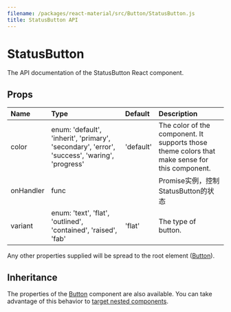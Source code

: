 ```yaml
---
filename: /packages/react-material/src/Button/StatusButton.js
title: StatusButton API
---
```


<!--- This documentation is automatically generated, do not try to edit it. -->

# StatusButton

<p class="description">The API documentation of the StatusButton React component.</p>



## Props

| Name | Type | Default | Description |
|:-----|:-----|:--------|:------------|
| <span class="prop-name">color</span> | <span class="prop-type">enum:&nbsp;'default', 'inherit', 'primary', 'secondary', 'error', 'success', 'waring', 'progress'<br> | <span class="prop-default">'default'</span> | The color of the component. It supports those theme colors that make sense for this component. |
| <span class="prop-name">onHandler</span> | <span class="prop-type">func |   | Promise实例，控制StatusButton的状态 |
| <span class="prop-name">variant</span> | <span class="prop-type">enum:&nbsp;'text', 'flat', 'outlined', 'contained', 'raised', 'fab'<br> | <span class="prop-default">'flat'</span> | The type of button. |

Any other properties supplied will be spread to the root element ([Button](/api/button)).

## Inheritance

The properties of the [Button](/api/button) component are also available.
You can take advantage of this behavior to [target nested components](/guides/api#spread).

